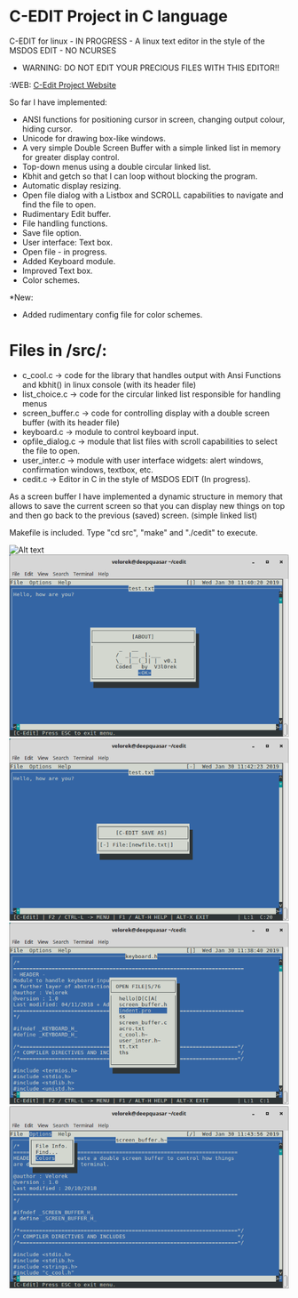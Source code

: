 C-EDIT Project in C language
============================
C-EDIT for linux - IN PROGRESS - A linux text editor in the style of the MSDOS EDIT - NO NCURSES
* WARNING: DO NOT EDIT YOUR PRECIOUS FILES WITH THIS EDITOR!!

:WEB:
[C-Edit Project Website](https://c-edit.000webhostapp.com/)

So far I have implemented:

* ANSI functions for positioning cursor in screen, changing output colour, hiding cursor.
* Unicode for drawing box-like windows.
* A very simple Double Screen Buffer with a simple linked list in memory for greater display control. 
* Top-down menus using a double circular linked list.
* Kbhit and getch so that I can loop without blocking the program.
* Automatic display resizing.
* Open file dialog with a Listbox and SCROLL capabilities to navigate and find the file to open.
* Rudimentary Edit buffer. 
* File handling functions. 
* Save file option. 
* User interface: Text box.
* Open file - in progress.
* Added Keyboard module.
* Improved Text box.
* Color schemes.

*New:
 * Added rudimentary config file for color schemes.

Files in /src/:
===============
* c_cool.c -> code for the library that handles output with Ansi Functions and kbhit() in linux console (with its header file)
* list_choice.c -> code for the circular linked list responsible for handling menus 
* screen_buffer.c -> code for controlling display with a double screen buffer (with its header file)
* keyboard.c -> module to control keyboard input.
* opfile_dialog.c -> module that list files with scroll capabilities to select the file to open.
* user_inter.c -> module with user interface widgets: alert windows, confirmation windows, textbox, etc.
* cedit.c -> Editor in C in the style of MSDOS EDIT (In progress).


As a screen buffer I have implemented a dynamic structure in memory that allows to save the current screen so that you can display new things on top and then go back to the previous (saved) screen. (simple linked list)

Makefile is included. Type "cd src", "make" and "./cedit" to execute.

![Alt text](screencaps/ceditg.gif?raw=true "Demo")
![Alt text](screencaps/cedit1.png?raw=true "Demo")
![Alt text](screencaps/cedit2.png?raw=true "Demo")
![Alt text](screencaps/cedit3.png?raw=true "Demo")
![Alt text](screencaps/cedit4.png?raw=true "Demo")
